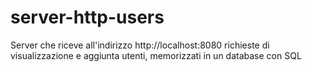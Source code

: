 # server-http-users
Server che riceve all'indirizzo http://localhost:8080 richieste di visualizzazione e aggiunta utenti, memorizzati in un database con SQL
